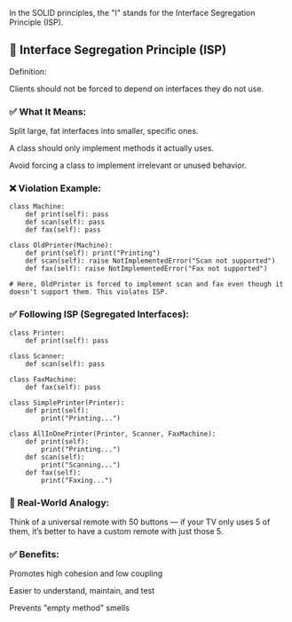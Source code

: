 In the SOLID principles, the "I" stands for the Interface Segregation Principle (ISP).

## 🧱 Interface Segregation Principle (ISP)
Definition:

Clients should not be forced to depend on interfaces they do not use.

### ✅ What It Means:
Split large, fat interfaces into smaller, specific ones.

A class should only implement methods it actually uses.

Avoid forcing a class to implement irrelevant or unused behavior.


### ❌ Violation Example:
```commandline
class Machine:
    def print(self): pass
    def scan(self): pass
    def fax(self): pass

class OldPrinter(Machine):
    def print(self): print("Printing")
    def scan(self): raise NotImplementedError("Scan not supported")
    def fax(self): raise NotImplementedError("Fax not supported")

# Here, OldPrinter is forced to implement scan and fax even though it doesn't support them. This violates ISP.

```


### ✅ Following ISP (Segregated Interfaces):
```commandline
class Printer:
    def print(self): pass

class Scanner:
    def scan(self): pass

class FaxMachine:
    def fax(self): pass

class SimplePrinter(Printer):
    def print(self):
        print("Printing...")

class AllInOnePrinter(Printer, Scanner, FaxMachine):
    def print(self):
        print("Printing...")
    def scan(self):
        print("Scanning...")
    def fax(self):
        print("Faxing...")
```
### 🧠 Real-World Analogy:
Think of a universal remote with 50 buttons — if your TV only uses 5 of them, it’s better to have a custom remote with just those 5.


### ✅ Benefits:
Promotes high cohesion and low coupling

Easier to understand, maintain, and test

Prevents "empty method" smells

